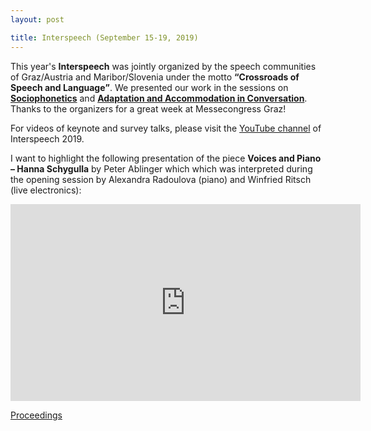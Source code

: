 ```yaml
---
layout: post

title: Interspeech (September 15-19, 2019)
---
```

This year's <strong>Interspeech</strong> was jointly organized by the speech communities of Graz/Austria and Maribor/Slovenia under the motto <strong><q>Crossroads of Speech and Language</q></strong>. 
We presented our work in the sessions on <a href="https://www.isca-speech.org/archive/Interspeech_2019/pdfs/2445.pdf" target="_blank" rel="noopener"><strong>Sociophonetics</strong></a> and <a href="https://www.isca-speech.org/archive/Interspeech_2019/pdfs/1825.pdf" target="_blank" rel="noopener"><strong>Adaptation and Accommodation in Conversation</strong></a>.
Thanks to the organizers for a great week at Messecongress Graz!

For videos of keynote and survey talks, please visit the <a href="https://www.youtube.com/channel/UC5KMlgs8x5G3r4W9rImMHlg" target="_blank" rel="noopener">YouTube channel</a> of Interspeech 2019. 

I want to highlight the following presentation of the piece <strong>Voices and Piano &ndash; Hanna Schygulla</strong> by Peter Ablinger which which was interpreted during the opening session by Alexandra Radoulova (piano) and Winfried Ritsch (live electronics):
<iframe width="560" height="315" src="https://www.youtube-nocookie.com/embed/BNybdJ_b06g?start=3105" frameborder="0" allow="accelerometer; autoplay; encrypted-media; gyroscope; picture-in-picture" allowfullscreen></iframe>

<a href="https://www.isca-speech.org/archive/Interspeech_2019/" target="_blank" rel="noopener">Proceedings</a>
